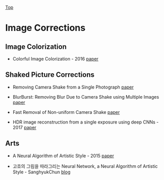 [Top](index.md)

# Image Corrections

## Image Colorization

* Colorful Image Colorization - 2016 [paper](https://arxiv.org/pdf/1603.08511.pdf)


## Shaked Picture Corrections

* Removing Camera Shake from a Single Photograph [paper](http://people.csail.mit.edu/billf/publications/Removing_Camera_Shake.pdf)

* BlurBurst: Removing Blur Due to Camera Shake using Multiple Images [paper](http://citeseerx.ist.psu.edu/viewdoc/download?doi=10.1.1.395.9321&rep=rep1&type=pdf)

* Fast Removal of Non-uniform Camera Shake [paper](http://webdav.is.mpg.de/pixel/fast_removal_of_camera_shake/files/Hirsch_ICCV2011_Fast%20removal%20of%20non-uniform%20camera%20shake.pdf)

* HDR image reconstruction from a single exposure using deep CNNs - 2017 [paper](https://arxiv.org/pdf/1710.07480.pdf)

## Arts

* A Neural Algorithm of Artistic Style - 2015 [paper](https://arxiv.org/pdf/1508.06576.pdf)

* 고흐의 그림을 따라그리는 Neural Network, a Neural Algorithm of Artistic Style - SanghyukChun [blog](http://sanghyukchun.github.io/92/)
